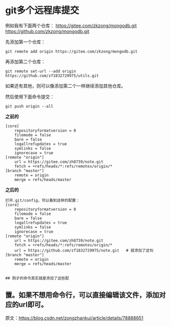 # git多个远程库提交

例如我有下面两个仓库： 
https://gitee.com/zkzong/mongodb.git 
https://github.com/zkzong/mongodb.git

先添加第一个仓库： 

```shell
git remote add origin https://gitee.com/zkzong/mongodb.git 
```

再添加第二个仓库： 

```shell
git remote set-url --add origin https://github.com/zf1832729975/utils.git
```

如果还有其他，则可以像添加第二个一样继续添加其他仓库。

然后使用下面命令提交： 

```
git push origin --all
```

**之前的**

```shell
[core]
	repositoryformatversion = 0
	filemode = false
	bare = false
	logallrefupdates = true
	symlinks = false
	ignorecase = true
[remote "origin"]
	url = https://gitee.com/zh8739/note.git
	fetch = +refs/heads/*:refs/remotes/origin/*
[branch "master"]
	remote = origin
	merge = refs/heads/master

```

**之后的**

```shell
打开.git/config，可以看到这样的配置：
[core]
	repositoryformatversion = 0
	filemode = false
	bare = false
	logallrefupdates = true
	symlinks = false
	ignorecase = true
[remote "origin"]
	url = https://gitee.com/zh8739/note.git
	fetch = +refs/heads/*:refs/remotes/origin/*
	url = https://github.com/zf1832729975/note.git	 # 就添加了这句
[branch "master"]
	remote = origin
	merge = refs/heads/master


## 刚才的命令其实就是添加了这些配

```

置。如果不想用命令行，可以直接编辑该文件，添加对应的url即可。
--------------------- 

原文：https://blog.csdn.net/zongzhankui/article/details/78888651 
